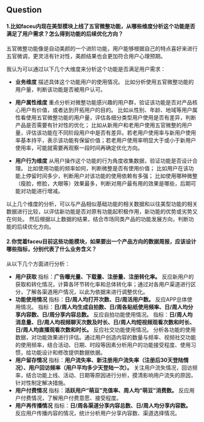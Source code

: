 ## Question
#### 1.比如faceu内现在美型模块上线了五官微整功能，从哪些维度分析这个功能是否满足了用户需求？怎么得到功能的后续优化方向？
五官微整功能像是自动美颜的一个进阶功能，用户能够根据自己的特点喜好来进行五官微调，更灵活有针对性，美颜结果也会更加符合用户心理预期。

我认为可以通过以下几个大维度来分析这个功能是否满足用户需求：
* **业务维度**
描述具体这个功能用户的使用情况。
比如分析使用五官微整功能的用户量，判断该功能是否被用户认可。

* **用户属性维度**
重点分析对微整功能感兴趣的用户群，验证该功能是否对产品核心用户有价值，或者达到开拓用户的目的。
比如从性别、年龄、地域等用户属性看使用五官微整功能的用户量，评估各细分类型用户使用是否有差异，判断产品是否需要有针对性的优化；
比如从新用户和老用户使用五官微整的用户量，评估该功能在不同阶段用户中是否有差异。若老用户使用率与新用户使用率基本持平，表示该功能有保留价值；若老用户使用率明显大于或小于新用户使用率，可能就需要再观察一段时间再确定优化方向。

* **用户行为维度**
从用户操作这个功能的行为角度收集数据，验证功能是否设计合理。
比如使用功能的频率如何，判断微整是否有使用价值；
比如用户在该功能上停留时间多少，判断用户对该功能的使用依赖有多强；
比如使用哪种微整（瘦脸，修脸，大眼等）效果最多，判断对用户最有用的效果是哪些，后期可能对功能进行增减。

以上几个维度的分析，可以与产品相似基础功能的相关数据和以往美型功能的相关数据进行比较，以评估新功能是否对原有功能起积极作用，新功能的优势或劣势又在何处。
然后根据以上数据的结果，结合市场同类产品的功能发展方向，判断功能的后续优化方向。



#### 2.你觉着faceu目前这些功能模块，如果要出一个产品方向的数据周报，应该设计哪些指标，分别代表了什么业务含义？
从以下几个方面进行分析：
* **用户获取**
指标：**广告曝光量、下载量、注册量、注册转化率。** 反应新用户的获取和转化情况，计算各环节转化率和总体转化率；通过对各用户渠道进行区分，了解各渠道用户情况，以此为依据来进行调整优化。
* **功能使用情况**
指标：**日/周人均打开次数、日/周活用户数。** 反应APP总体使用情况。
指标：**日/周人均生成自拍数、日/周各贴纸使用频率、日/周人均分享内容数、日/周分享内容总数。** 反应自拍功能使用情况。
指标：**日/周人均消息量、日/周人均视频聊天次数及时长、日/周人均短视频观看次数和时长、日/周人均直播观看次数和时长。** 反应社交功能使用情况。
分析各功能的使用数据，对功能效果进行评估。通过用户创造内容的数量与频率、视频社交功能的使用频率，结合活动、日期、时段等因素分析用户的功能接受程度、使用习惯，给功能设计和修改提供数据依据。
* **用户留存情况**
指标：**用户流失率、新注册用户流失率（注册后30天登陆情况）、用户回访频率（用户平均多少天登陆一次）。** 关注用户流失情况，回访频率，结合功能上线、活动、日期等原因进行分析，摸清影响用户流失的原因，针对性制定解决措施。
* **用户付费情况**
指标：**活跃用户“萌豆”充值率、周人均“萌豆”消费数。** 反应用户付费情况，了解用户付费意愿、接受程度。
* **用户再传播情况**
指标：**日/周各渠道分享内容总数、日/周人均分享内容数。** 反应用户传播内容的情况，统计分析用户分享内容数、渠道选择情况。
